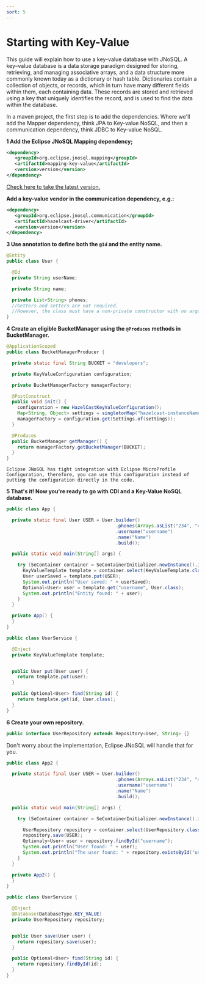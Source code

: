 ```yaml
---
sort: 5
---
```


# Starting with Key-Value

This guide will explain how to use a key-value database with JNoSQL.
A key–value database is a data storage paradigm designed for storing, retrieving, and managing associative arrays, and a data structure more commonly known today as a dictionary or hash table. Dictionaries contain a collection of objects, or records, which in turn have many different fields within them, each containing data. These records are stored and retrieved using a key that uniquely identifies the record, and is used to find the data within the database.

In a maven project, the first step is to add the dependencies. Where we'll add the Mapper dependency, think JPA to Key-value NoSQL, and then a communication dependency, think JDBC to Key-value NoSQL.

**1 Add the Eclipse JNoSQL Mapping dependency;**

```xml
<dependency>
   <groupId>org.eclipse.jnosql.mapping</groupId>
   <artifactId>mapping-key-value</artifactId>
   <version>version</version>
</dependency>
```

[Check here to take the latest version.](https://mvnrepository.com/artifact/org.eclipse.jnosql.mapping/mapping-key-value)

**Add a key-value vendor in the communication dependency, e.g.:**

```xml
<dependency>
   <groupId>org.eclipse.jnosql.communication</groupId>
   <artifactId>hazelcast-driver</artifactId>
   <version>version</version>
</dependency>
```

**3 Use annotation to define both the ```@Id``` and the entity name.**

```java
@Entity
public class User {

  @Id
  private String userName;

  private String name;

  private List<String> phones;
  //Getters and setters are not required.
  //However, the class must have a non-private constructor with no arguments.
}
```

**4 Create an eligible BucketManager using the ```@Produces``` methods in BucketManager.**

```java
@ApplicationScoped
public class BucketManagerProducer {

  private static final String BUCKET = "developers";

  private KeyValueConfiguration configuration;

  private BucketManagerFactory managerFactory;

  @PostConstruct
  public void init() {
    configuration = new HazelCastKeyValueConfiguration();
    Map<String, Object> settings = singletonMap("hazelcast-instanceName", "hazelcast");
    managerFactory = configuration.get(Settings.of(settings));
  }

  @Produces
  public BucketManager getManager() {
    return managerFactory.getBucketManager(BUCKET);
  }
}
```

```tip
Eclipse JNoSQL has tight integration with Eclipse MicroProfile Configuration, therefore, you can use this configuration instead of putting the configuration directly in the code.
```

**5 That's it! Now you're ready to go with CDI and a Key-Value NoSQL database.**

```java
public class App {

  private static final User USER = User.builder()
                                        .phones(Arrays.asList("234", "432"))
                                        .username("username")
                                        .name("Name")
                                        .build();

  public static void main(String[] args) {

    try (SeContainer container = SeContainerInitializer.newInstance().initialize()) {
      KeyValueTemplate template = container.select(KeyValueTemplate.class).get();
      User userSaved = template.put(USER);
      System.out.println("User saved: " + userSaved);
      Optional<User> user = template.get("username", User.class);
      System.out.println("Entity found: " + user);
    }
  }

  private App() {
  }
}
```

```java
public class UserService {

  @Inject
  private KeyValueTemplate template;


  public User put(User user) {
    return template.put(user);
  }

  public Optional<User> find(String id) {
    return template.get(id, User.class);
  }
}
```

**6 Create your own repository.**

```java
public interface UserRepository extends Repository<User, String> {}
```

Don't worry about the implementation, Eclipse JNoSQL will handle that for you.

```java
public class App2 {

  private static final User USER = User.builder()
                                        .phones(Arrays.asList("234", "432"))
                                        .username("username")
                                        .name("Name")
                                        .build();

  public static void main(String[] args) {

    try (SeContainer container = SeContainerInitializer.newInstance().initialize()) {

      UserRepository repository = container.select(UserRepository.class, DatabaseQualifier.ofKeyValue()).get();
      repository.save(USER);
      Optionaly<User> user = repository.findById("username");
      System.out.println("User found: " + user);
      System.out.println("The user found: " + repository.existsById("username"));
    }
  }

  private App2() {
  }
}

```

```java
public class UserService {

  @Inject
  @Database(DatabaseType.KEY_VALUE)
  private UserRepository repository;


  public User save(User user) {
    return repository.save(user);
  }

  public Optional<User> find(String id) {
    return repository.findById(id);
  }
}
```